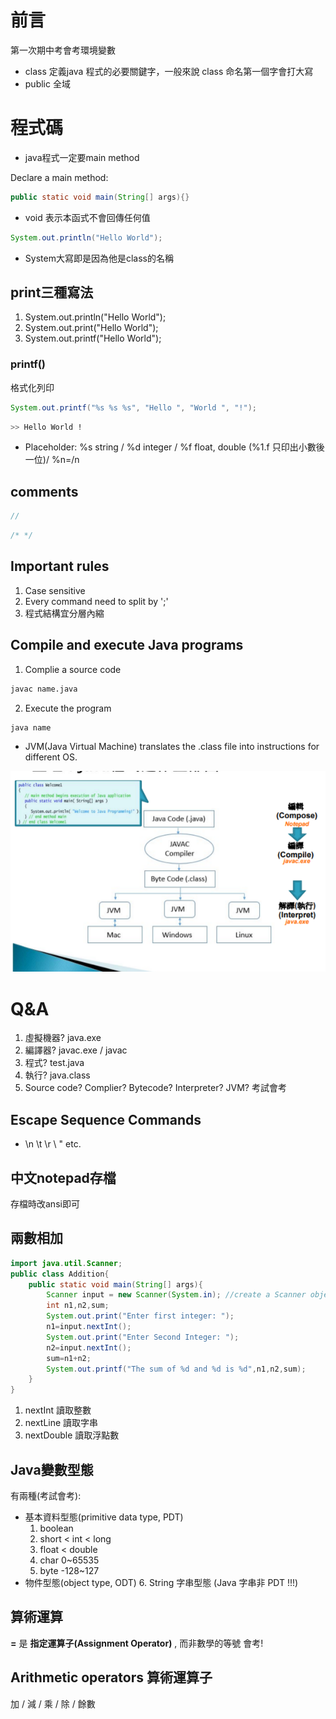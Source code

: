 # 前言
第一次期中考會考環境變數

* class 定義java 程式的必要關鍵字，一般來說 class 命名第一個字會打大寫
* public 全域

# 程式碼
* java程式一定要main method

Declare a main method:
```java
public static void main(String[] args){}
```
* void 表示本函式不會回傳任何值
```java
System.out.println("Hello World");
```
* System大寫即是因為他是class的名稱

## print三種寫法
1. System.out.println("Hello World");
2. System.out.print("Hello World");
3. System.out.printf("Hello World");

### printf()
格式化列印
```java
System.out.printf("%s %s %s", "Hello ", "World ", "!");
```
```bash
>> Hello World !
``` 
* Placeholder: %s string / %d integer / %f float, double (%1.f 只印出小數後一位)/ %n=/n

## comments
```java
//
```
```java
/* */
```
## Important rules
1. Case sensitive
2. Every command need to split by ';'
3. 程式結構宜分層內縮

## Compile and execute Java programs
1. Complie a source code
```bash
javac name.java
```
2. Execute the program
```bash
java name
```
* JVM(Java Virtual Machine) translates the .class file into instructions for different OS.

![](image_2022-02-23_14-28-01.png)

# Q&A
1. 虛擬機器? java.exe
2. 編譯器? javac.exe / javac
3. 程式? test.java
4. 執行? java.class
5. Source code? Complier? Bytecode? Interpreter? JVM? 考試會考

## Escape Sequence Commands
* \n \t \r \\ \" etc.

## 中文notepad存檔
存檔時改ansi即可

## 兩數相加
```java
import java.util.Scanner;
public class Addition{
    public static void main(String[] args){
        Scanner input = new Scanner(System.in); //create a Scanner object to obtain from the command window
        int n1,n2,sum;
        System.out.print("Enter first integer: ");
        n1=input.nextInt();
        System.out.print("Enter Second Integer: ");
        n2=input.nextInt();
        sum=n1+n2;
        System.out.printf("The sum of %d and %d is %d",n1,n2,sum);
    }
}
```
1. nextInt 讀取整數
2. nextLine 讀取字串
3. nextDouble 讀取浮點數

## Java變數型態
有兩種(考試會考):
* 基本資料型態(primitive data type, PDT)
    1. boolean
    2. short < int < long
    3. float < double
    4. char 0~65535
    5. byte -128~127
* 物件型態(object type, ODT)
    6. String 字串型態 (Java 字串非 PDT !!!)

## 算術運算
**=** 是 **指定運算子(Assignment Operator)** , 而非數學的等號 會考!

## Arithmetic operators 算術運算子
加 / 減 / 乘 / 除 / 餘數


